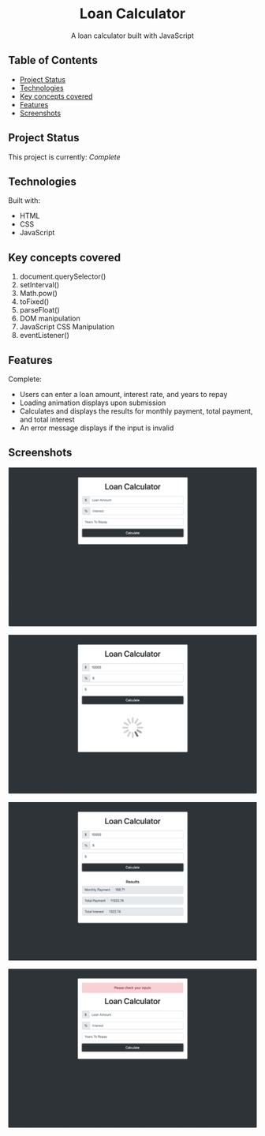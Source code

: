 <h1 align="center">Loan Calculator</h1>
<p align="center">A loan calculator built with JavaScript</p>

## Table of Contents
* [Project Status](#project-status)
* [Technologies](#technologies)
* [Key concepts covered](#key-concepts-covered)
* [Features](#features)
* [Screenshots](#screenshots)

## Project Status
This project is currently: _Complete_

## Technologies
Built with:
* HTML
* CSS
* JavaScript

## Key concepts covered
1. document.querySelector()
2. setInterval()
3. Math.pow()
4. toFixed()
5. parseFloat()
6. DOM manipulation
7. JavaScript CSS Manipulation
8. eventListener()

## Features
Complete:
* Users can enter a loan amount, interest rate, and years to repay
* Loading animation displays upon submission
* Calculates and displays the results for monthly payment, total payment, and total interest
* An error message displays if the input is invalid

## Screenshots
![Screenshot of Loan Calculator](./images/loan-calc.png)

![Screenshot of Loading Animation](./images/loan-calc-load.png)

![Screenshot of Displaying Results](./images/loan-calc-res.png)

![Screenshot of Error Message](./images/loan-calc-error.png)

